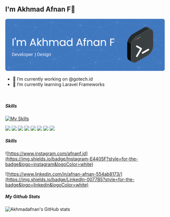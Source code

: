## I'm Akhmad Afnan F👋

![akhmadafnan](img/github-header-image.png)

- 🔭 I’m currently working on @gotech.id
- 🌱 I’m currently learning Laravel Frameworks

<br>

##### Skills

[![My Skills](https://skillicons.dev/icons?i=html,css,js,php,laravel&theme=light)](https://skillicons.dev)

<img src="https://img.shields.io/badge/ChatGPT-74aa9c?style=for-the-badge&logo=openai&logoColor=white"  />
<img src="https://img.shields.io/badge/github%20copilot-000000?style=for-the-badge&logo=githubcopilot&logoColor=white"  />
<img src="https://img.shields.io/badge/Canva-%2300C4CC.svg?&style=for-the-badge&logo=Canva&logoColor=white"  />
<img src="https://img.shields.io/badge/Figma-F24E1E?style=for-the-badge&logo=figma&logoColor=white"  />
<img src="https://img.shields.io/badge/Bootstrap-563D7C?style=for-the-badge&logo=bootstrap&logoColor=white"  />
<img src="https://img.shields.io/badge/Codeigniter-EF4223?style=for-the-badge&logo=codeigniter&logoColor=white"  />
<img src="https://img.shields.io/badge/livewire-4e56a6?style=for-the-badge&logo=livewire&logoColor=white"  />
<img src="https://img.shields.io/badge/Tailwind_CSS-38B2AC?style=for-the-badge&logo=tailwind-css&logoColor=white"  />

##### Skills

![https://www.instagram.com/afnanf.id](https://img.shields.io/badge/Instagram-E4405F?style=for-the-badge&logo=instagram&logoColor=white)

![https://www.linkedin.com/in/afnan-afnan-554ab8173/](https://img.shields.io/badge/LinkedIn-0077B5?style=for-the-badge&logo=linkedin&logoColor=white)

##### My Github Stats

![Akhmadafnan's GitHub stats](https://github-readme-stats.vercel.app/api?username=akhmadafnan&show_icons=true&theme=github_dark_dimmed)
